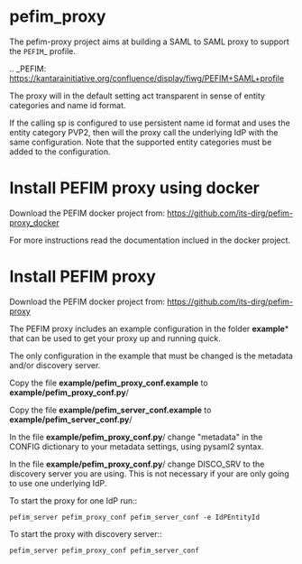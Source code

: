 # pefim_proxy

The pefim-proxy project aims at building a SAML to SAML proxy to support the `PEFIM`_ profile.

.. _PEFIM: https://kantarainitiative.org/confluence/display/fiwg/PEFIM+SAML+profile

The proxy will in the default setting act transparent in sense of entity categories and name id format.

If the calling sp is configured to use persistent name id format and uses the entity category PVP2, then will the proxy
call the underlying IdP with the same configuration. Note that the supported entity categories must be added to the
configuration.


Install PEFIM proxy using docker
================================

Download the PEFIM docker project from: https://github.com/its-dirg/pefim-proxy_docker

For more instructions read the documentation inclued in the docker project.


Install PEFIM proxy
===================

Download the PEFIM docker project from: https://github.com/its-dirg/pefim-proxy

The PEFIM proxy includes an example configuration in the folder **example*** that can be used to get your proxy up and running quick.

The only configuration in the example that must be changed is the metadata and/or discovery server.

Copy the file **example/pefim_proxy_conf.example** to **example/pefim_proxy_conf.py**/

Copy the file **example/pefim_server_conf.example** to **example/pefim_server_conf.py**/

In the file **example/pefim_proxy_conf.py**/ change "metadata" in the CONFIG dictionary to your metadata settings,
using pysaml2 syntax.

In the file **example/pefim_proxy_conf.py**/ change DISCO_SRV to the discovery server you are using. This is not
necessary if your are only going to use one underlying IdP.


To start the proxy for one IdP run::

    pefim_server pefim_proxy_conf pefim_server_conf -e IdPEntityId

To start the proxy with discovery server::

    pefim_server pefim_proxy_conf pefim_server_conf
